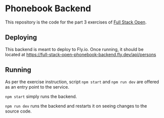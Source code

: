 # Phonebook Backend

This repository is the code for the part 3 exercises of [Full Stack Open](https://fullstackopen.com/en/part3).

## Deploying

This backend is meant to deploy to Fly.io. Once running, it should be located at https://full-stack-open-phonebook-backend.fly.dev/api/persons

## Running

As per the exercise instruction, script `npm start` and `npm run dev`
are offered as an entry point to the service.

`npm start` simply runs the backend.

`npm run dev` runs the backend and restarts it on seeing changes to
the source code.
